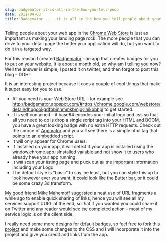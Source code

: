 ```yaml
---
slug: badgemator-it-is-all-in-the-how-you-tell-peop
date: 2011-04-03
title: Badgemator .... it is all in the how you tell people about your app
---
```

<p>Telling people about your web app in the <a href="https://chrome.google.com/webstore">Chrome Web Store</a> is just as important as making your landing page rock.  The more people that you can drive to your detail page the better your application will do, but you want to do it in a targeted way.</p>

<p>For this reason I created <a href="http://badgemator.appspot.com/">Badgemator</a> &ndash; an app that creates badges for you to put on your website.  It is about a month old, so why am I telling you now?  Well the answer is simple, I posted it on twitter, and then forgot to post this blog &ndash; DOH!</p>

<p>It is an interesting project because it does a couple of cool things that make it super easy for you to use.</p>

<ul>
<li>All you need is your Web Store URL &ndash; for example see <a href="http://badgemator.appspot.com/#https://chrome.google.com/webstore/detail/dhbgookgdfbbinnmmkbmjgolhikbbhpj">http://badgemator.appspot.com/#https://chrome.google.com/webstore/detail/dhbgookgdfbbinnmmkbmjgolhikbbhpj</a> to get started.</li>
<li>It is self contained &ndash; it base64 encodes your initial logo and css so that all you need to do is drop a single script tag into your HTML and BOOM, you have a great looking badge with no extra HTTP requests.  Check out the source of <a href="http://appmator.appspot.com/">Appmator</a> and you will see there is a simple html tag that points to an <a href="http://appmator.appspot.com/js/badge.js">embedded script</a>.</li>
<li>It will only appear for Chrome users.</li>
<li>If installed on your app, it will detect if your app is installed using the window.chrome.app.isInstalled variable and not show it to users who already have your app running.</li>
<li>It will scan your listing page and pluck out all the important information including your Logo</li>
<li>The default style is &ldquo;basic&rdquo; to say the least, but you can style this up to look however ever you want, it could look like the Butter bar, or it could be some crazy 3d transform.</li>
</ul>


<p>My good friend <a href="http://softwareas.com">Mike Mahemoff</a> suggested a neat use of URL fragments a while ago to enable quick sharing of links, hence you will see all my services support #URL at the end, so that if you wanted you could share it on Twitter and any reader would see the completed action &ndash; most of my service logic is on the client side.</p>

<p>I really need some more designs for default badges, so feel free to <a href="http://github.com/PaulKinlan/badgemator">fork this project</a> and make some changes to the CSS and I will incorporate it into the project and give you credit and links from the app.</p>

